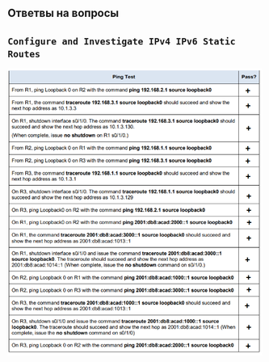 ## Ответвы на вопросы ##

## **`Configure and Investigate IPv4 IPv6 Static Routes`** ##

![](https://github.com/gerasev1992/otus_NEP_24-25/blob/main/labs/lab006/img/lab006_result.png)
